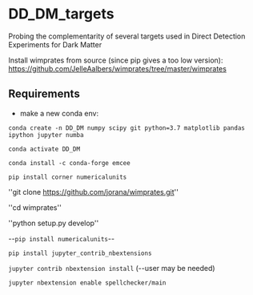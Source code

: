 # DD_DM_targets
Probing the complementarity of several targets used in Direct Detection Experiments for Dark Matter

Install wimprates from source (since pip gives a too low version):
<https://github.com/JelleAalbers/wimprates/tree/master/wimprates>

## Requirements ##
 - make a new conda env:

``conda create -n DD_DM numpy scipy git python=3.7 matplotlib pandas ipython jupyter numba``

``conda activate DD_DM``

``conda install -c conda-forge emcee`` 

``pip install corner numericalunits``

''git clone https://github.com/jorana/wimprates.git''

''cd wimprates''

''python setup.py develop''


--``pip install numericalunits``--

``pip install jupyter_contrib_nbextensions``

``jupyter contrib nbextension install`` (--user may be needed)

``jupyter nbextension enable spellchecker/main``



